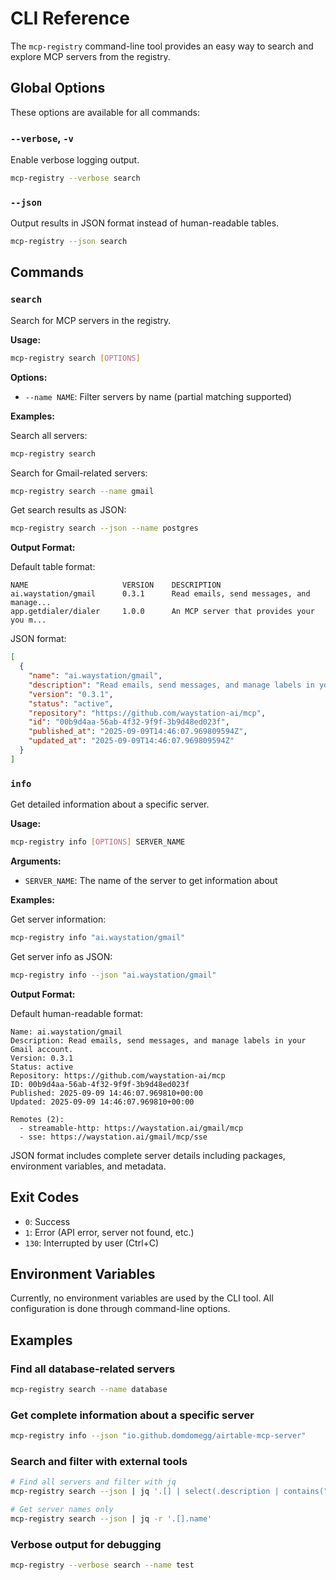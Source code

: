 # CLI Reference

The `mcp-registry` command-line tool provides an easy way to search and explore
MCP servers from the registry.

## Global Options

These options are available for all commands:

### `--verbose`, `-v`

Enable verbose logging output.

```bash
mcp-registry --verbose search
```

### `--json`

Output results in JSON format instead of human-readable tables.

```bash
mcp-registry --json search
```

## Commands

### `search`

Search for MCP servers in the registry.

**Usage:**

```bash
mcp-registry search [OPTIONS]
```

**Options:**

- `--name NAME`: Filter servers by name (partial matching supported)

**Examples:**

Search all servers:

```bash
mcp-registry search
```

Search for Gmail-related servers:

```bash
mcp-registry search --name gmail
```

Get search results as JSON:

```bash
mcp-registry search --json --name postgres
```

**Output Format:**

Default table format:

```text
NAME                     VERSION    DESCRIPTION
ai.waystation/gmail      0.3.1      Read emails, send messages, and manage...
app.getdialer/dialer     1.0.0      An MCP server that provides your you m...
```

JSON format:

```json
[
  {
    "name": "ai.waystation/gmail",
    "description": "Read emails, send messages, and manage labels in your Gmail account.",
    "version": "0.3.1",
    "status": "active",
    "repository": "https://github.com/waystation-ai/mcp",
    "id": "00b9d4aa-56ab-4f32-9f9f-3b9d48ed023f",
    "published_at": "2025-09-09T14:46:07.969809594Z",
    "updated_at": "2025-09-09T14:46:07.969809594Z"
  }
]
```

### `info`

Get detailed information about a specific server.

**Usage:**

```bash
mcp-registry info [OPTIONS] SERVER_NAME
```

**Arguments:**

- `SERVER_NAME`: The name of the server to get information about

**Examples:**

Get server information:

```bash
mcp-registry info "ai.waystation/gmail"
```

Get server info as JSON:

```bash
mcp-registry info --json "ai.waystation/gmail"
```

**Output Format:**

Default human-readable format:

```text
Name: ai.waystation/gmail
Description: Read emails, send messages, and manage labels in your Gmail account.
Version: 0.3.1
Status: active
Repository: https://github.com/waystation-ai/mcp
ID: 00b9d4aa-56ab-4f32-9f9f-3b9d48ed023f
Published: 2025-09-09 14:46:07.969810+00:00
Updated: 2025-09-09 14:46:07.969810+00:00

Remotes (2):
  - streamable-http: https://waystation.ai/gmail/mcp
  - sse: https://waystation.ai/gmail/mcp/sse
```

JSON format includes complete server details including packages, environment
variables, and metadata.

## Exit Codes

- `0`: Success
- `1`: Error (API error, server not found, etc.)
- `130`: Interrupted by user (Ctrl+C)

## Environment Variables

Currently, no environment variables are used by the CLI tool. All configuration
is done through command-line options.

## Examples

### Find all database-related servers

```bash
mcp-registry search --name database
```

### Get complete information about a specific server

```bash
mcp-registry info --json "io.github.domdomegg/airtable-mcp-server"
```

### Search and filter with external tools

```bash
# Find all servers and filter with jq
mcp-registry search --json | jq '.[] | select(.description | contains("API"))'

# Get server names only
mcp-registry search --json | jq -r '.[].name'
```

### Verbose output for debugging

```bash
mcp-registry --verbose search --name test
```
